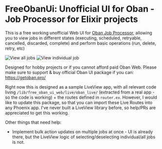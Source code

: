 # FreeObanUi: Unofficial UI for Oban - Job Processor for Elixir projects

This is a free working unofficial Web UI for [Oban Job Processor](https://github.com/oban-bg/oban), allowing you to view jobs in different states (executing, scheduled, retryable, cancelled, discarded, complete) and perform basic operations (run, delete, retry, etc)

![View all jobs](free_oban_ui/assets/img/index.png)
![View individual job](free_oban_ui/assets/img/show.png)


Designed for hobby projects or if you cannot afford paid Oban Web. Please make sure to support & buy official Oban UI package if you can: https://getoban.pro/

Right now this is designed as a sample LiveView app, with all relevant code living `/lib/free_oban_ui_web/live/oban_live/` (extracted from a real app - so the code is working) + the routes defined in `router.ex`. However, I would like to update this package, so that you can import these Live Routes into any Phoenix app. I've never built a LiveView library before, so help/PRs are appreciated to get this working.

Other things that need help:
* Implement bulk action updates on multiple jobs at once - UI is already there, but the LiveView logic of selecting/deselecting individual/all jobs is not.